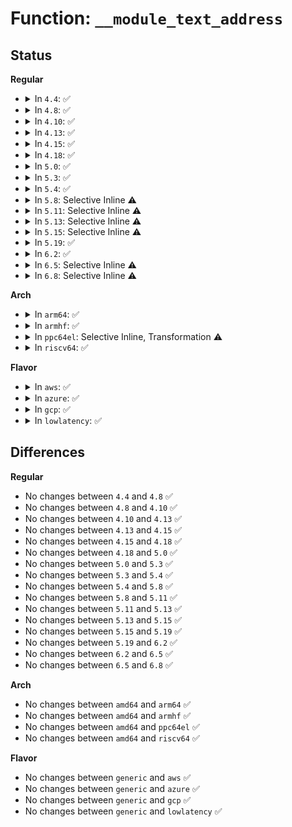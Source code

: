 # Function: <code>__module_text_address</code>

## Status
<b>Regular</b>
<ul>
<li>
<details>
<summary>In <code>4.4</code>: ✅</summary>

```c
struct module *__module_text_address(long unsigned int addr);
```

**Collision:** Unique Global

**Inline:** No

**Transformation:** False

**Instances:**

```
In kernel/module.c (ffffffff81106870)
Location: kernel/module.c:4066
Inline: False
Direct callers:
  - kernel/module.c:is_module_text_address
  - kernel/jump_label.c:jump_label_text_reserved
  - kernel/jump_label.c:jump_label_text_reserved
```
**Symbols:**

```
ffffffff81106870-ffffffff811068cd: __module_text_address (STB_GLOBAL)
```
</details>
</li>
<li>
<details>
<summary>In <code>4.8</code>: ✅</summary>

```c
struct module *__module_text_address(long unsigned int addr);
```

**Collision:** Unique Global

**Inline:** No

**Transformation:** False

**Instances:**

```
In kernel/module.c (ffffffff8110e030)
Location: kernel/module.c:4237
Inline: False
Direct callers:
  - kernel/module.c:is_module_text_address
  - kernel/jump_label.c:jump_label_text_reserved
  - kernel/jump_label.c:jump_label_text_reserved
```
**Symbols:**

```
ffffffff8110e030-ffffffff8110e08d: __module_text_address (STB_GLOBAL)
```
</details>
</li>
<li>
<details>
<summary>In <code>4.10</code>: ✅</summary>

```c
struct module *__module_text_address(long unsigned int addr);
```

**Collision:** Unique Global

**Inline:** No

**Transformation:** False

**Instances:**

```
In kernel/module.c (ffffffff81115a10)
Location: kernel/module.c:4258
Inline: False
Direct callers:
  - kernel/module.c:is_module_text_address
  - kernel/jump_label.c:jump_label_text_reserved
  - kernel/jump_label.c:jump_label_text_reserved
```
**Symbols:**

```
ffffffff81115a10-ffffffff81115a6d: __module_text_address (STB_GLOBAL)
```
</details>
</li>
<li>
<details>
<summary>In <code>4.13</code>: ✅</summary>

```c
struct module *__module_text_address(long unsigned int addr);
```

**Collision:** Unique Global

**Inline:** No

**Transformation:** False

**Instances:**

```
In kernel/module.c (ffffffff81116760)
Location: kernel/module.c:4304
Inline: False
Direct callers:
  - kernel/module.c:is_module_text_address
  - kernel/jump_label.c:jump_label_text_reserved
  - kernel/jump_label.c:jump_label_text_reserved
```
**Symbols:**

```
ffffffff81116760-ffffffff811167bc: __module_text_address (STB_GLOBAL)
```
</details>
</li>
<li>
<details>
<summary>In <code>4.15</code>: ✅</summary>

```c
struct module *__module_text_address(long unsigned int addr);
```

**Collision:** Unique Global

**Inline:** No

**Transformation:** False

**Instances:**

```
In kernel/module.c (ffffffff81121d60)
Location: kernel/module.c:4342
Inline: False
Direct callers:
  - kernel/module.c:is_module_text_address
  - kernel/jump_label.c:jump_label_text_reserved
  - kernel/jump_label.c:jump_label_text_reserved
```
**Symbols:**

```
ffffffff81121d60-ffffffff81121dbc: __module_text_address (STB_GLOBAL)
```
</details>
</li>
<li>
<details>
<summary>In <code>4.18</code>: ✅</summary>

```c
struct module *__module_text_address(long unsigned int addr);
```

**Collision:** Unique Global

**Inline:** No

**Transformation:** False

**Instances:**

```
In kernel/module.c (ffffffff8112f850)
Location: kernel/module.c:4379
Inline: False
Direct callers:
  - kernel/module.c:is_module_text_address
  - kernel/jump_label.c:jump_label_text_reserved
  - kernel/jump_label.c:jump_label_text_reserved
```
**Symbols:**

```
ffffffff8112f850-ffffffff8112f8ad: __module_text_address (STB_GLOBAL)
```
</details>
</li>
<li>
<details>
<summary>In <code>5.0</code>: ✅</summary>

```c
struct module *__module_text_address(long unsigned int addr);
```

**Collision:** Unique Global

**Inline:** No

**Transformation:** False

**Instances:**

```
In kernel/module.c (ffffffff8113b320)
Location: kernel/module.c:4417
Inline: False
Direct callers:
  - kernel/module.c:is_module_text_address
  - kernel/jump_label.c:jump_label_text_reserved
  - kernel/jump_label.c:jump_label_text_reserved
```
**Symbols:**

```
ffffffff8113b320-ffffffff8113b37d: __module_text_address (STB_GLOBAL)
```
</details>
</li>
<li>
<details>
<summary>In <code>5.3</code>: ✅</summary>

```c
struct module *__module_text_address(long unsigned int addr);
```

**Collision:** Unique Global

**Inline:** No

**Transformation:** False

**Instances:**

```
In kernel/module.c (ffffffff81146960)
Location: kernel/module.c:4445
Inline: False
Direct callers:
  - kernel/module.c:is_module_text_address
  - kernel/jump_label.c:jump_label_text_reserved
  - kernel/jump_label.c:jump_label_text_reserved
```
**Symbols:**

```
ffffffff81146960-ffffffff811469bd: __module_text_address (STB_GLOBAL)
```
</details>
</li>
<li>
<details>
<summary>In <code>5.4</code>: ✅</summary>

```c
struct module *__module_text_address(long unsigned int addr);
```

**Collision:** Unique Global

**Inline:** No

**Transformation:** False

**Instances:**

```
In kernel/module.c (ffffffff81152540)
Location: kernel/module.c:4512
Inline: False
Direct callers:
  - kernel/module.c:is_module_text_address
  - kernel/jump_label.c:jump_label_text_reserved
  - kernel/jump_label.c:jump_label_text_reserved
```
**Symbols:**

```
ffffffff81152540-ffffffff8115259d: __module_text_address (STB_GLOBAL)
```
</details>
</li>
<li>
<details>
<summary>In <code>5.8</code>: Selective Inline ⚠️</summary>

```c
struct module *__module_text_address(long unsigned int addr);
```

**Collision:** Unique Global

**Inline:** Selective

**Transformation:** False

**Instances:**

```
In kernel/module.c (ffffffff8116791d)
Location: kernel/module.c:4520
Inline: True
Inline callers:
  - kernel/module.c:is_module_text_address
Direct callers:
  - kernel/kprobes.c:check_kprobe_address_safe
  - kernel/jump_label.c:jump_label_text_reserved
  - kernel/jump_label.c:jump_label_text_reserved
```
**Symbols:**

```
ffffffff811621f0-ffffffff81162256: __module_text_address (STB_GLOBAL)
```
</details>
</li>
<li>
<details>
<summary>In <code>5.11</code>: Selective Inline ⚠️</summary>

```c
struct module *__module_text_address(long unsigned int addr);
```

**Collision:** Unique Global

**Inline:** Selective

**Transformation:** False

**Instances:**

```
In kernel/module.c (ffffffff8116427d)
Location: kernel/module.c:4751
Inline: True
Inline callers:
  - kernel/module.c:is_module_text_address
Direct callers:
  - kernel/kprobes.c:check_kprobe_address_safe
  - kernel/static_call.c:__static_call_mod_text_reserved
  - kernel/static_call.c:__static_call_mod_text_reserved
  - kernel/jump_label.c:__jump_label_mod_text_reserved
  - kernel/jump_label.c:__jump_label_mod_text_reserved
```
**Symbols:**

```
ffffffff811642e0-ffffffff81164346: __module_text_address (STB_GLOBAL)
```
</details>
</li>
<li>
<details>
<summary>In <code>5.13</code>: Selective Inline ⚠️</summary>

```c
struct module *__module_text_address(long unsigned int addr);
```

**Collision:** Unique Global

**Inline:** Selective

**Transformation:** False

**Instances:**

```
In kernel/module.c (ffffffff8116504d)
Location: kernel/module.c:4690
Inline: True
Inline callers:
  - kernel/module.c:is_module_text_address
Direct callers:
  - kernel/bpf/trampoline.c:bpf_trampoline_update
  - kernel/static_call.c:static_call_text_reserved
  - kernel/static_call.c:static_call_text_reserved
  - kernel/jump_label.c:jump_label_text_reserved
  - kernel/jump_label.c:jump_label_text_reserved
```
**Symbols:**

```
ffffffff811650c0-ffffffff81165126: __module_text_address (STB_GLOBAL)
```
</details>
</li>
<li>
<details>
<summary>In <code>5.15</code>: Selective Inline ⚠️</summary>

```c
struct module *__module_text_address(long unsigned int addr);
```

**Collision:** Unique Global

**Inline:** Selective

**Transformation:** False

**Instances:**

```
In kernel/module.c (ffffffff8118a755)
Location: kernel/module.c:4713
Inline: True
Inline callers:
  - kernel/module.c:is_module_text_address
Direct callers:
  - kernel/module.c:symbol_put_addr
  - kernel/bpf/trampoline.c:bpf_trampoline_update
  - kernel/static_call.c:static_call_text_reserved
  - kernel/static_call.c:static_call_text_reserved
  - kernel/jump_label.c:jump_label_text_reserved
  - kernel/jump_label.c:jump_label_text_reserved
```
**Symbols:**

```
ffffffff8118a7e0-ffffffff8118a84e: __module_text_address (STB_GLOBAL)
```
</details>
</li>
<li>
<details>
<summary>In <code>5.19</code>: ✅</summary>

```c
struct module *__module_text_address(long unsigned int addr);
```

**Collision:** Unique Global

**Inline:** No

**Transformation:** False

**Instances:**

```
In kernel/module/main.c (ffffffff81190370)
Location: kernel/module/main.c:3100
Inline: False
Direct callers:
  - kernel/module/main.c:is_module_text_address
  - kernel/module/main.c:symbol_put_addr
  - kernel/kprobes.c:check_kprobe_address_safe
  - kernel/bpf/trampoline.c:bpf_trampoline_update
  - kernel/static_call_inline.c:static_call_text_reserved
  - kernel/static_call_inline.c:static_call_text_reserved
  - kernel/jump_label.c:jump_label_text_reserved
  - kernel/jump_label.c:jump_label_text_reserved
```
**Symbols:**

```
ffffffff81190370-ffffffff811903f4: __module_text_address (STB_GLOBAL)
```
</details>
</li>
<li>
<details>
<summary>In <code>6.2</code>: ✅</summary>

```c
struct module *__module_text_address(long unsigned int addr);
```

**Collision:** Unique Global

**Inline:** No

**Transformation:** False

**Instances:**

```
In kernel/module/main.c (ffffffff811cd6f0)
Location: kernel/module/main.c:3110
Inline: False
Direct callers:
  - kernel/module/main.c:is_module_text_address
  - kernel/module/main.c:symbol_put_addr
  - kernel/kprobes.c:check_kprobe_address_safe
  - kernel/bpf/trampoline.c:bpf_trampoline_update
  - kernel/static_call_inline.c:static_call_text_reserved
  - kernel/static_call_inline.c:static_call_text_reserved
  - kernel/jump_label.c:jump_label_text_reserved
  - kernel/jump_label.c:jump_label_text_reserved
```
**Symbols:**

```
ffffffff811cd6f0-ffffffff811cd774: __module_text_address (STB_GLOBAL)
```
</details>
</li>
<li>
<details>
<summary>In <code>6.5</code>: Selective Inline ⚠️</summary>

```c
struct module *__module_text_address(long unsigned int addr);
```

**Collision:** Unique Global

**Inline:** Selective

**Transformation:** False

**Instances:**

```
In kernel/module/main.c (ffffffff811e10f4)
Location: kernel/module/main.c:3314
Inline: True
Inline callers:
  - kernel/module/main.c:is_module_text_address
  - kernel/module/main.c:symbol_put_addr
Direct callers:
  - kernel/kprobes.c:check_kprobe_address_safe
  - kernel/trace/trace_fprobe.c:__trace_fprobe_create
  - kernel/static_call_inline.c:static_call_text_reserved
  - kernel/static_call_inline.c:static_call_text_reserved
  - kernel/jump_label.c:jump_label_text_reserved
  - kernel/jump_label.c:jump_label_text_reserved
```
**Symbols:**

```
ffffffff811e1180-ffffffff811e11d5: __module_text_address (STB_GLOBAL)
```
</details>
</li>
<li>
<details>
<summary>In <code>6.8</code>: Selective Inline ⚠️</summary>

```c
struct module *__module_text_address(long unsigned int addr);
```

**Collision:** Unique Global

**Inline:** Selective

**Transformation:** False

**Instances:**

```
In kernel/module/main.c (ffffffff811f6e24)
Location: kernel/module/main.c:3325
Inline: True
Inline callers:
  - kernel/module/main.c:is_module_text_address
  - kernel/module/main.c:symbol_put_addr
Direct callers:
  - kernel/kprobes.c:check_kprobe_address_safe
  - kernel/trace/trace_fprobe.c:__trace_fprobe_create
  - kernel/static_call_inline.c:static_call_text_reserved
  - kernel/static_call_inline.c:static_call_text_reserved
  - kernel/jump_label.c:jump_label_text_reserved
  - kernel/jump_label.c:jump_label_text_reserved
```
**Symbols:**

```
ffffffff811f6eb0-ffffffff811f6f05: __module_text_address (STB_GLOBAL)
```
</details>
</li>
</ul>
<b>Arch</b>
<ul>
<li>
<details>
<summary>In <code>arm64</code>: ✅</summary>

```c
struct module *__module_text_address(long unsigned int addr);
```

**Collision:** Unique Global

**Inline:** No

**Transformation:** False

**Instances:**

```
In kernel/module.c (ffff8000101c1148)
Location: kernel/module.c:4512
Inline: False
Direct callers:
  - arch/arm64/kernel/ftrace.c:ftrace_make_nop
  - arch/arm64/kernel/ftrace.c:ftrace_make_call
  - kernel/module.c:is_module_text_address
  - kernel/jump_label.c:jump_label_text_reserved
  - kernel/jump_label.c:jump_label_text_reserved
```
**Symbols:**

```
ffff8000101c1148-ffff8000101c11cc: __module_text_address (STB_GLOBAL)
```
</details>
</li>
<li>
<details>
<summary>In <code>armhf</code>: ✅</summary>

```c
struct module *__module_text_address(long unsigned int addr);
```

**Collision:** Unique Global

**Inline:** No

**Transformation:** False

**Instances:**

```
In kernel/module.c (c04088f4)
Location: kernel/module.c:4512
Inline: False
Direct callers:
  - kernel/module.c:is_module_text_address
```
**Symbols:**

```
c04088f4-c040895c: __module_text_address (STB_GLOBAL)
```
</details>
</li>
<li>
<details>
<summary>In <code>ppc64el</code>: Selective Inline, Transformation ⚠️</summary>

```c
struct module *__module_text_address(long unsigned int addr);
```

**Collision:** Unique Global

**Inline:** Selective

**Transformation:** True

**Instances:**

```
In kernel/module.c (c00000000022e050)
Location: kernel/module.c:4512
Inline: True
Inline callers:
  - kernel/module.c:is_module_text_address
  - kernel/module.c:symbol_put_addr
Direct callers:
  - kernel/module.c:is_module_text_address
  - kernel/module.c:symbol_put_addr
  - kernel/jump_label.c:jump_label_text_reserved
  - kernel/jump_label.c:jump_label_text_reserved
```
**Symbols:**

```
c000000000227ae0-c000000000227b98: __module_text_address.part.0 (STB_LOCAL)
c000000000227ba0-c000000000227be8: __module_text_address (STB_GLOBAL)
```
</details>
</li>
<li>
<details>
<summary>In <code>riscv64</code>: ✅</summary>

```c
struct module *__module_text_address(long unsigned int addr);
```

**Collision:** Unique Global

**Inline:** No

**Transformation:** False

**Instances:**

```
In kernel/module.c (ffffffe000143444)
Location: kernel/module.c:4512
Inline: False
Direct callers:
  - kernel/module.c:is_module_text_address
```
**Symbols:**

```
ffffffe000143444-ffffffe0001434b8: __module_text_address (STB_GLOBAL)
```
</details>
</li>
</ul>
<b>Flavor</b>
<ul>
<li>
<details>
<summary>In <code>aws</code>: ✅</summary>

```c
struct module *__module_text_address(long unsigned int addr);
```

**Collision:** Unique Global

**Inline:** No

**Transformation:** False

**Instances:**

```
In kernel/module.c (ffffffff8114ab60)
Location: kernel/module.c:4512
Inline: False
Direct callers:
  - kernel/module.c:is_module_text_address
  - kernel/jump_label.c:jump_label_text_reserved
  - kernel/jump_label.c:jump_label_text_reserved
```
**Symbols:**

```
ffffffff8114ab60-ffffffff8114abbd: __module_text_address (STB_GLOBAL)
```
</details>
</li>
<li>
<details>
<summary>In <code>azure</code>: ✅</summary>

```c
struct module *__module_text_address(long unsigned int addr);
```

**Collision:** Unique Global

**Inline:** No

**Transformation:** False

**Instances:**

```
In kernel/module.c (ffffffff8113de10)
Location: kernel/module.c:4512
Inline: False
Direct callers:
  - kernel/module.c:is_module_text_address
  - kernel/jump_label.c:jump_label_text_reserved
  - kernel/jump_label.c:jump_label_text_reserved
```
**Symbols:**

```
ffffffff8113de10-ffffffff8113de6d: __module_text_address (STB_GLOBAL)
```
</details>
</li>
<li>
<details>
<summary>In <code>gcp</code>: ✅</summary>

```c
struct module *__module_text_address(long unsigned int addr);
```

**Collision:** Unique Global

**Inline:** No

**Transformation:** False

**Instances:**

```
In kernel/module.c (ffffffff81148a10)
Location: kernel/module.c:4512
Inline: False
Direct callers:
  - kernel/module.c:is_module_text_address
  - kernel/jump_label.c:jump_label_text_reserved
  - kernel/jump_label.c:jump_label_text_reserved
```
**Symbols:**

```
ffffffff81148a10-ffffffff81148a6d: __module_text_address (STB_GLOBAL)
```
</details>
</li>
<li>
<details>
<summary>In <code>lowlatency</code>: ✅</summary>

```c
struct module *__module_text_address(long unsigned int addr);
```

**Collision:** Unique Global

**Inline:** No

**Transformation:** False

**Instances:**

```
In kernel/module.c (ffffffff81155680)
Location: kernel/module.c:4512
Inline: False
Direct callers:
  - kernel/module.c:is_module_text_address
  - kernel/jump_label.c:jump_label_text_reserved
  - kernel/jump_label.c:jump_label_text_reserved
```
**Symbols:**

```
ffffffff81155680-ffffffff811556dd: __module_text_address (STB_GLOBAL)
```
</details>
</li>
</ul>

## Differences
<b>Regular</b>
<ul>
<li>
No changes between <code>4.4</code> and <code>4.8</code> ✅
</li>
<li>
No changes between <code>4.8</code> and <code>4.10</code> ✅
</li>
<li>
No changes between <code>4.10</code> and <code>4.13</code> ✅
</li>
<li>
No changes between <code>4.13</code> and <code>4.15</code> ✅
</li>
<li>
No changes between <code>4.15</code> and <code>4.18</code> ✅
</li>
<li>
No changes between <code>4.18</code> and <code>5.0</code> ✅
</li>
<li>
No changes between <code>5.0</code> and <code>5.3</code> ✅
</li>
<li>
No changes between <code>5.3</code> and <code>5.4</code> ✅
</li>
<li>
No changes between <code>5.4</code> and <code>5.8</code> ✅
</li>
<li>
No changes between <code>5.8</code> and <code>5.11</code> ✅
</li>
<li>
No changes between <code>5.11</code> and <code>5.13</code> ✅
</li>
<li>
No changes between <code>5.13</code> and <code>5.15</code> ✅
</li>
<li>
No changes between <code>5.15</code> and <code>5.19</code> ✅
</li>
<li>
No changes between <code>5.19</code> and <code>6.2</code> ✅
</li>
<li>
No changes between <code>6.2</code> and <code>6.5</code> ✅
</li>
<li>
No changes between <code>6.5</code> and <code>6.8</code> ✅
</li>
</ul>
<b>Arch</b>
<ul>
<li>
No changes between <code>amd64</code> and <code>arm64</code> ✅
</li>
<li>
No changes between <code>amd64</code> and <code>armhf</code> ✅
</li>
<li>
No changes between <code>amd64</code> and <code>ppc64el</code> ✅
</li>
<li>
No changes between <code>amd64</code> and <code>riscv64</code> ✅
</li>
</ul>
<b>Flavor</b>
<ul>
<li>
No changes between <code>generic</code> and <code>aws</code> ✅
</li>
<li>
No changes between <code>generic</code> and <code>azure</code> ✅
</li>
<li>
No changes between <code>generic</code> and <code>gcp</code> ✅
</li>
<li>
No changes between <code>generic</code> and <code>lowlatency</code> ✅
</li>
</ul>
